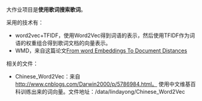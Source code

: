 大作业项目是**使用歌词搜索歌词**。

采用的技术有：
- word2vec+TFIDF，使用Word2Vec得到词语的表示，然后使用TFIDF作为词语的权重组合得到歌词文档的向量表示。
- WMD，来自这篇论文[From word Embeddings To Document Distances](jmlr.org/proceedings/papers/v37/kusnerb15.pdf)

相关的文件：

- Chinese_Word2Vec：来自 http://www.cnblogs.com/Darwin2000/p/5786984.html。 使用中文维基百科训练出来的词向量。文件地址：/data/lindayong/Chinese_Word2Vec